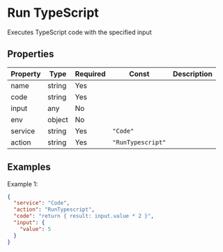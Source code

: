 # Run TypeScript

Executes TypeScript code with the specified input

## Properties

| Property | Type   | Required | Const             | Description |
| -------- | ------ | -------- | ----------------- | ----------- |
| name     | string | Yes      |                   |             |
| code     | string | Yes      |                   |             |
| input    | any    | No       |                   |             |
| env      | object | No       |                   |             |
| service  | string | Yes      | `"Code"`          |             |
| action   | string | Yes      | `"RunTypescript"` |             |

## Examples

Example 1:

```json
{
  "service": "Code",
  "action": "RunTypescript",
  "code": "return { result: input.value * 2 }",
  "input": {
    "value": 5
  }
}
```
